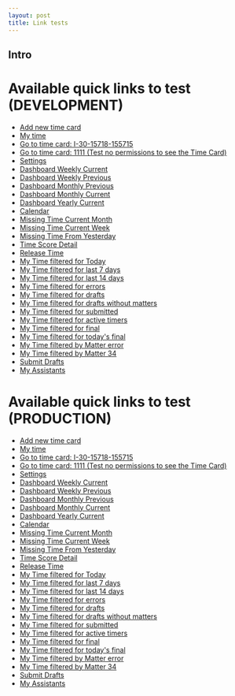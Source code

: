 ```yaml
---
layout: post
title: Link tests
---
```


## Intro

# Available quick links to test (DEVELOPMENT)

- <a href="https://itimekeep.test-app.link/addtime">Add new time card</a>
- <a href="https://itimekeep.test-app.link/mytime">My time</a>
- <a href="https://itimekeep.test-app.link/timecard?id=I-30-15718-155715">Go to time card: I-30-15718-155715</a>
- <a href="https://itimekeep.test-app.link/timecard?id=1111">Go to time card: 1111 (Test no permissions to see the Time Card)</a>
- <a href="https://itimekeep.test-app.link/settings">Settings</a>
- <a href="https://itimekeep.test-app.link/dashboard?periodmode=week&period=current">Dashboard Weekly Current</a>
- <a href="https://itimekeep.test-app.link/dashboard?periodmode=week&period=previous">Dashboard Weekly Previous</a>
- <a href="https://itimekeep.test-app.link/dashboard?periodmode=month&period=previous">Dashboard Monthly Previous</a>
- <a href="https://itimekeep.test-app.link/dashboard?periodmode=month&period=current">Dashboard Monthly Current</a>
- <a href="https://itimekeep.test-app.link/dashboard?periodmode=year&period=current">Dashboard Yearly Current</a>
- <a href="https://itimekeep.test-app.link/calendar">Calendar</a>
- <a href="https://itimekeep.test-app.link/missingtime?period=month">Missing Time Current Month</a>
- <a href="https://itimekeep.test-app.link/missingtime?period=week">Missing Time Current Week</a>
- <a href="https://itimekeep.test-app.link/missingtime?period=yesterday">Missing Time From Yesterday</a>
- <a href="https://itimekeep.test-app.link/score">Time Score Detail</a>
- <a href="https://itimekeep.test-app.link/releasetime">Release Time</a>
- <a href="https://itimekeep.test-app.link/mytime?period=today">My Time filtered for Today</a>
- <a href="https://itimekeep.test-app.link/mytime?period=last7">My Time filtered for last 7 days</a>
- <a href="https://itimekeep.test-app.link/mytime?period=last14">My Time filtered for last 14 days</a>
- <a href="https://itimekeep.test-app.link/mytime?status=errors">My Time filtered for errors</a>
- <a href="https://itimekeep.test-app.link/mytime?status=drafts">My Time filtered for drafts</a>
- <a href="https://itimekeep.test-app.link/mytime?status=drafts_without_matter">My Time filtered for drafts without matters</a>
- <a href="https://itimekeep.test-app.link/mytime?status=submitted">My Time filtered for submitted</a>
- <a href="https://itimekeep.test-app.link/mytime?status=timers">My Time filtered for active timers</a>
- <a href="https://itimekeep.test-app.link/mytime?status=final">My Time filtered for final</a>
- <a href="https://itimekeep.test-app.link/mytime?status=final&period=today">My Time filtered for today's final</a>
- <a href="https://itimekeep.test-app.link/mytime?matter=1000">My Time filtered by Matter error</a>
- <a href="https://itimekeep.test-app.link/mytime?matter=34">My Time filtered by Matter 34</a>
- <a href="https://itimekeep.test-app.link/submit-drafts">Submit Drafts</a>
- <a href="https://itimekeep.test-app.link/my-assistants">My Assistants</a>


# Available quick links to test (PRODUCTION)

- <a href="https://itimekeep.app.link/addtime">Add new time card</a>
- <a href="https://itimekeep.app.link/mytime">My time</a>
- <a href="https://itimekeep.app.link/timecard?id=I-30-15718-155715">Go to time card: I-30-15718-155715</a>
- <a href="https://itimekeep.app.link/timecard?id=1111">Go to time card: 1111 (Test no permissions to see the Time Card)</a>
- <a href="https://itimekeep.app.link/settings">Settings</a>
- <a href="https://itimekeep.app.link/dashboard?periodmode=week&period=current">Dashboard Weekly Current</a>
- <a href="https://itimekeep.app.link/dashboard?periodmode=week&period=previous">Dashboard Weekly Previous</a>
- <a href="https://itimekeep.app.link/dashboard?periodmode=month&period=previous">Dashboard Monthly Previous</a>
- <a href="https://itimekeep.app.link/dashboard?periodmode=month&period=current">Dashboard Monthly Current</a>
- <a href="https://itimekeep.app.link/dashboard?periodmode=year&period=current">Dashboard Yearly Current</a>
- <a href="https://itimekeep.app.link/calendar">Calendar</a>
- <a href="https://itimekeep.app.link/missingtime?period=month">Missing Time Current Month</a>
- <a href="https://itimekeep.app.link/missingtime?period=week">Missing Time Current Week</a>
- <a href="https://itimekeep.app.link/missingtime?period=yesterday">Missing Time From Yesterday</a>
- <a href="https://itimekeep.app.link/score">Time Score Detail</a>
- <a href="https://itimekeep.app.link/releasetime">Release Time</a>
- <a href="https://itimekeep.app.link/mytime?period=today">My Time filtered for Today</a>
- <a href="https://itimekeep.app.link/mytime?period=last7">My Time filtered for last 7 days</a>
- <a href="https://itimekeep.app.link/mytime?period=last14">My Time filtered for last 14 days</a>
- <a href="https://itimekeep.app.link/mytime?status=errors">My Time filtered for errors</a>
- <a href="https://itimekeep.app.link/mytime?status=drafts">My Time filtered for drafts</a>
- <a href="https://itimekeep.app.link/mytime?status=drafts_without_matter">My Time filtered for drafts without matters</a>
- <a href="https://itimekeep.app.link/mytime?status=submitted">My Time filtered for submitted</a>
- <a href="https://itimekeep.app.link/mytime?status=timers">My Time filtered for active timers</a>
- <a href="https://itimekeep.app.link/mytime?status=final">My Time filtered for final</a>
- <a href="https://itimekeep.app.link/mytime?status=final&period=today">My Time filtered for today's final</a>
- <a href="https://itimekeep.app.link/mytime?matter=1000">My Time filtered by Matter error</a>
- <a href="https://itimekeep.app.link/mytime?matter=34">My Time filtered by Matter 34</a>
- <a href="https://itimekeep.app.link/submit-drafts">Submit Drafts</a>
- <a href="https://itimekeep.app.link/my-assistants">My Assistants</a>